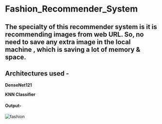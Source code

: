 # Fashion_Recommender_System

## The specialty of this recommender system is it is recommending images from web URL. So, no need to save any extra image in the local machine , which is saving a lot of memory & space.

## Architectures used -

 **DenseNet121**  
 
 **KNN Classifier**
 
 #### Output-
 ![fashion](https://user-images.githubusercontent.com/85226862/177802142-9b1d5740-b0b2-4131-986d-2f586417edda.gif)

 



